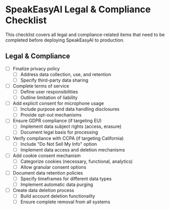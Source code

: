 
# SpeakEasyAI Legal & Compliance Checklist

This checklist covers all legal and compliance-related items that need to be completed before deploying SpeakEasyAI to production.

## Legal & Compliance

- [ ] Finalize privacy policy
  - [ ] Address data collection, use, and retention
  - [ ] Specify third-party data sharing
- [ ] Complete terms of service
  - [ ] Define user responsibilities
  - [ ] Outline limitation of liability
- [ ] Add explicit consent for microphone usage
  - [ ] Include purpose and data handling disclosures
  - [ ] Provide opt-out mechanisms
- [ ] Ensure GDPR compliance (if targeting EU)
  - [ ] Implement data subject rights (access, erasure)
  - [ ] Document legal basis for processing
- [ ] Verify compliance with CCPA (if targeting California)
  - [ ] Include "Do Not Sell My Info" option
  - [ ] Implement data access and deletion mechanisms
- [ ] Add cookie consent mechanism
  - [ ] Categorize cookies (necessary, functional, analytics)
  - [ ] Allow granular consent options
- [ ] Document data retention policies
  - [ ] Specify timeframes for different data types
  - [ ] Implement automatic data purging
- [ ] Create data deletion process
  - [ ] Build account deletion functionality
  - [ ] Ensure complete removal from all systems
